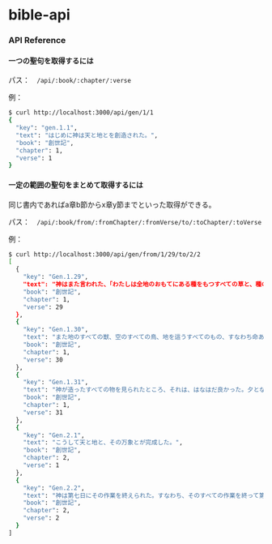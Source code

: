 # bible-api

### API Reference

#### 一つの聖句を取得するには

パス：　`/api/:book/:chapter/:verse`

例：

```sh
$ curl http://localhost:3000/api/gen/1/1
{
  "key": "gen.1.1",
  "text": "はじめに神は天と地とを創造された。",
  "book": "創世記",
  "chapter": 1,
  "verse": 1
}
```

#### 一定の範囲の聖句をまとめて取得するには

同じ書内であればa章b節からx章y節までといった取得ができる。

パス：　`/api/:book/from/:fromChapter/:fromVerse/to/:toChapter/:toVerse`

例：

```sh
$ curl http://localhost:3000/api/gen/from/1/29/to/2/2
[
  {
    "key": "Gen.1.29",
    "text": "神はまた言われた、「わたしは全地のおもてにある種をもつすべての草と、種のある実を結ぶすべての木とをあなたがたに与える。これはあなたがたの食物となるであろう。",
    "book": "創世記",
    "chapter": 1,
    "verse": 29
  },
  {
    "key": "Gen.1.30",
    "text": "また地のすべての獣、空のすべての鳥、地を這うすべてのもの、すなわち命あるものには、食物としてすべての青草を与える」。そのようになった。",
    "book": "創世記",
    "chapter": 1,
    "verse": 30
  },
  {
    "key": "Gen.1.31",
    "text": "神が造ったすべての物を見られたところ、それは、はなはだ良かった。夕となり、また朝となった。第六日である。",
    "book": "創世記",
    "chapter": 1,
    "verse": 31
  },
  {
    "key": "Gen.2.1",
    "text": "こうして天と地と、その万象とが完成した。",
    "book": "創世記",
    "chapter": 2,
    "verse": 1
  },
  {
    "key": "Gen.2.2",
    "text": "神は第七日にその作業を終えられた。すなわち、そのすべての作業を終って第七日に休まれた。",
    "book": "創世記",
    "chapter": 2,
    "verse": 2
  }
]
```
